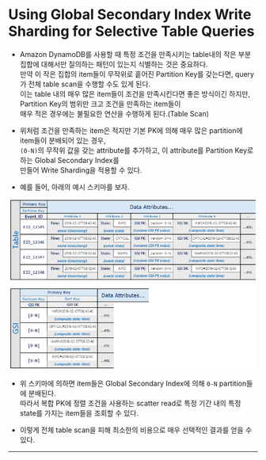 # Using Global Secondary Index Write Sharding for Selective Table Queries

- Amazon DynamoDB를 사용할 때 특정 조건을 만족시키는 table내의 작은 부분 집합에 대해서만 질의하는 패턴이 있는지 식별하는 것은 중요하다.  
  만약 이 작은 집합의 item들이 무작위로 흩어진 Partition Key를 갖는다면, query가 전체 table scan을 수행할 수도 있게 된다.  
  이는 table 내의 매우 많은 item들이 조건을 만족시킨다면 좋은 방식이긴 하지만, Partition Key의 범위만 크고 조건을 만족하는 item들이  
  매우 적은 경우에는 불필요한 연산을 수행하게 된다.(Table Scan)

- 위처럼 조건을 만족하는 item은 적지만 기본 PK에 의해 매우 많은 partition에 item들이 분배되어 있는 경우,  
  `(0-N)`의 무작위 값을 갖는 attribute를 추가하고, 이 attribute를 Partition Key로 하는 Global Secondary Index를  
  만들어 Write Sharding을 적용할 수 있다.

- 예를 들어, 아래의 예시 스키마를 보자.

![picture 13](../../../../../images/DYNAMODB_GSI_SHARDING.png)

- 위 스키마에 의하면 item들은 Global Secondary Index에 의해 `0-N` partition들에 분배된다.  
  따라서 복합 PK에 정렬 조건을 사용하는 scatter read로 특정 기간 내의 특정 state를 가지는 item들을 조회할 수 있다.

- 이렇게 전체 table scan을 피해 최소한의 비용으로 매우 선택적인 결과를 얻을 수 있다.

---
